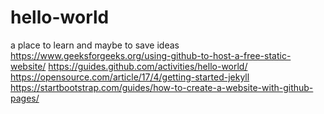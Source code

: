# hello-world
a place to learn and maybe to save ideas
https://www.geeksforgeeks.org/using-github-to-host-a-free-static-website/
https://guides.github.com/activities/hello-world/
https://opensource.com/article/17/4/getting-started-jekyll
https://startbootstrap.com/guides/how-to-create-a-website-with-github-pages/
